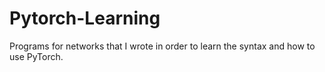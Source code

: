 # Pytorch-Learning
Programs for networks that I wrote in order to learn the syntax and how to use PyTorch. 

